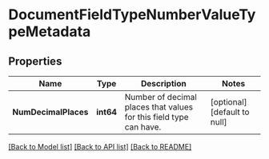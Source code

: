 # DocumentFieldTypeNumberValueTypeMetadata

## Properties
Name | Type | Description | Notes
------------ | ------------- | ------------- | -------------
**NumDecimalPlaces** | **int64** | Number of decimal places that values for this field type can have. | [optional] [default to null]

[[Back to Model list]](../README.md#documentation-for-models) [[Back to API list]](../README.md#documentation-for-api-endpoints) [[Back to README]](../README.md)


